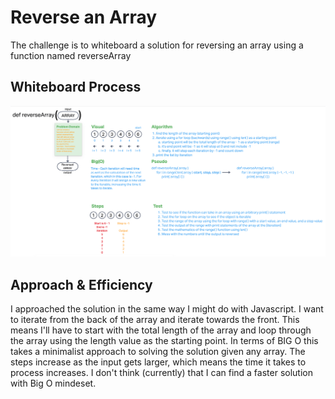 # Reverse an Array
The challenge is to whiteboard a solution for reversing an array using a function named reverseArray  

## Whiteboard Process
![code-challenge1.png](code-challenge1.png)

## Approach & Efficiency

I approached the solution in the same way I might do with Javascript. I want to iterate from the back of the array and
 iterate towards the front. This means I'll have to start with the total length of the array and loop through the array
 using the length value as the starting point. In terms of BIG O this takes a minimalist approach to solving the solution
 given any array. The steps increase as the input gets larger, which means the time it takes to process increases. I don't 
think (currently) that I can find a faster solution with Big O mindeset.